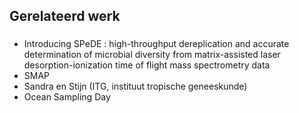 ## Gerelateerd werk

### 

* Introducing SPeDE : high-throughput dereplication and accurate determination of microbial diversity from matrix-assisted laser desorption-ionization time of flight mass spectrometry data
* SMAP
* Sandra en Stijn (ITG, instituut tropische geneeskunde)
* Ocean Sampling Day

